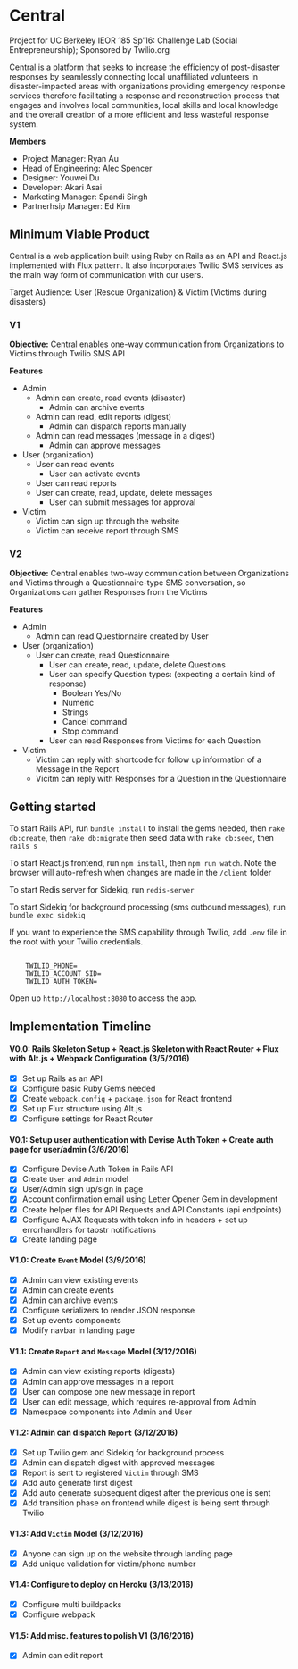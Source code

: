 # Central
Project for UC Berkeley IEOR 185 Sp'16: Challenge Lab (Social Entrepreneurship); Sponsored by Twilio.org

Central is a platform that seeks to increase the efficiency of post-disaster responses by seamlessly connecting local unaffiliated volunteers in disaster-impacted areas with organizations providing emergency response services therefore facilitating a response and reconstruction process that engages and involves local communities, local skills and local knowledge and the overall creation of a more efficient and less wasteful response system.

**Members**

- Project Manager: Ryan Au
- Head of Engineering: Alec Spencer
- Designer: Youwei Du
- Developer: Akari Asai
- Marketing Manager: Spandi Singh
- Partnerhsip Manager: Ed Kim

## Minimum Viable Product

Central is a web application built using Ruby on Rails as an API and React.js implemented with Flux pattern. It also incorporates Twilio SMS services as the main way form of communication with our users.

Target Audience: User (Rescue Organization) & Victim (Victims during disasters)

### V1
**Objective:** Central enables one-way communication from Organizations to Victims through Twilio SMS API

**Features**
* Admin
	* Admin can create, read events (disaster)
		* Admin can archive events
	* Admin can read, edit reports (digest)
		* Admin can dispatch reports manually
	* Admin can read messages (message in a digest)
		* Admin can approve messages
* User (organization)
	* User can read events
		* User can activate events
	* User can read reports
	* User can create, read, update, delete messages
		* User can submit messages for approval
* Victim
	* Victim can sign up through the website
	* Victim can receive report through SMS

### V2
**Objective:** Central enables two-way communication between Organizations and Victims through a Questionnaire-type SMS conversation, so Organizations can gather Responses from the Victims

**Features**
* Admin
	* Admin can read Questionnaire created by User
* User (organization)
	* User can create, read Questionnaire
		* User can create, read, update, delete Questions
		* User can specify Question types: (expecting a certain kind of response)
			* Boolean Yes/No
			* Numeric
			* Strings
			* Cancel command
			* Stop command
		* User can read Responses from Victims for each Question
* Victim
	* Victim can reply with shortcode for follow up information of a Message in the Report
	* Vicitm can reply with Responses for a Question in the Questionnaire

## Getting started

To start Rails API, run `bundle install` to install the gems needed, then `rake db:create`, then `rake db:migrate` then seed data with `rake db:seed`, then `rails s`

To start React.js frontend, run `npm install`, then `npm run watch`. Note the browser will auto-refresh when changes are made in the `/client` folder

To start Redis server for Sidekiq, run `redis-server`

To start Sidekiq for background processing (sms outbound messages), run `bundle exec sidekiq`

If you want to experience the SMS capability through Twilio, add `.env` file in the root with your Twilio credentials.
<pre><code>
	TWILIO_PHONE=
	TWILIO_ACCOUNT_SID=
	TWILIO_AUTH_TOKEN=
</code></pre>

Open up `http://localhost:8080` to access the app.

## Implementation Timeline

####  V0.0: Rails Skeleton Setup + React.js Skeleton with React Router + Flux with Alt.js + Webpack Configuration (3/5/2016)

- [X] Set up Rails as an API
- [X] Configure basic Ruby Gems needed
- [X] Create `webpack.config` + `package.json` for React frontend
- [X] Set up Flux structure using Alt.js
- [X] Configure settings for React Router

####  V0.1: Setup user authentication with Devise Auth Token + Create auth page for user/admin (3/6/2016)

- [X] Configure Devise Auth Token in Rails API
- [X] Create `User` and `Admin` model
- [X] User/Admin sign up/sign in page
- [X] Account confirmation email using Letter Opener Gem in development
- [X] Create helper files for API Requests and API Constants (api endpoints)
- [X] Configure AJAX Requests with token info in headers + set up errorhandlers for taostr notifications
- [X] Create landing page

####  V1.0: Create `Event` Model (3/9/2016)

- [X] Admin can view existing events
- [X] Admin can create events
- [X] Admin can archive events
- [X] Configure serializers to render JSON response
- [X] Set up events components
- [X] Modify navbar in landing page

####  V1.1: Create `Report` and `Message` Model (3/12/2016)

- [X] Admin can view existing reports (digests)
- [X] Admin can approve messages in a report
- [X]	User can compose one new message in report
- [X] User can edit message, which requires re-approval from Admin
- [X] Namespace components into Admin and User

####  V1.2: Admin can dispatch `Report` (3/12/2016)

- [X] Set up Twilio gem and Sidekiq for background process
- [X] Admin can dispatch digest with approved messages
- [X] Report is sent to registered `Victim` through SMS
- [X]	Add auto generate first digest
- [X] Add auto generate subsequent digest after the previous one is sent
- [X] Add transition phase on frontend while digest is being sent through Twilio

####  V1.3: Add `Victim` Model (3/12/2016)

- [X] Anyone can sign up on the website through landing page
- [X] Add unique validation for victim/phone number

####  V1.4: Configure to deploy on Heroku (3/13/2016)

- [X] Configure multi buildpacks
- [X] Configure webpack

#### V1.5: Add misc. features to polish V1 (3/16/2016)

- [X] Admin can edit report










